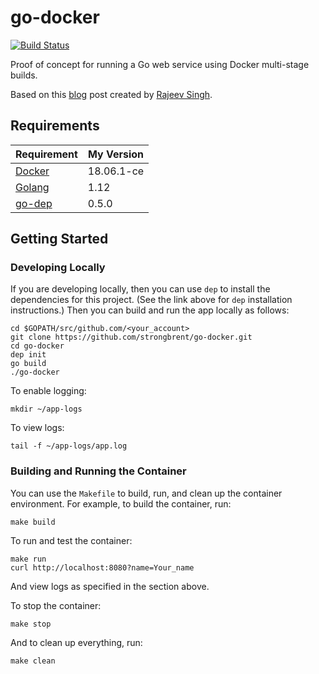 # go-docker

[![Build Status](https://travis-ci.org/strongbrent/go-docker.svg?branch=master)](https://travis-ci.org/strongbrent/go-docker)

Proof of concept for running a Go web service using Docker multi-stage builds.

Based on this [blog](https://www.callicoder.com/docker-golang-image-container-example/) post created by [Rajeev Singh](https://github.com/callicoder).

## Requirements
| Requirement | My Version | 
| ----------- | ------- |  
|[Docker](https://docs.docker.com/install/)|18.06.1-ce|
|[Golang](https://github.com/callicoder)|1.12|
|[go-dep](https://github.com/golang/dep)|0.5.0|

## Getting Started

### Developing Locally
If you are developing locally, then you can use `dep` to install the dependencies for this project. (See the link above for `dep` installation instructions.) Then you can build and run the app locally as follows:
```
cd $GOPATH/src/github.com/<your_account>
git clone https://github.com/strongbrent/go-docker.git
cd go-docker
dep init
go build
./go-docker
```

To enable logging:
```
mkdir ~/app-logs
```

To view logs:
```
tail -f ~/app-logs/app.log
```

### Building and Running the Container
You can use the `Makefile` to build, run, and clean up the container environment. For example, to build the container, run:
```
make build
```
To run and test the container:
```
make run
curl http://localhost:8080?name=Your_name
```
And view logs as specified in the section above.

To stop the container:
```
make stop
```

And to clean up everything, run:
```
make clean
```